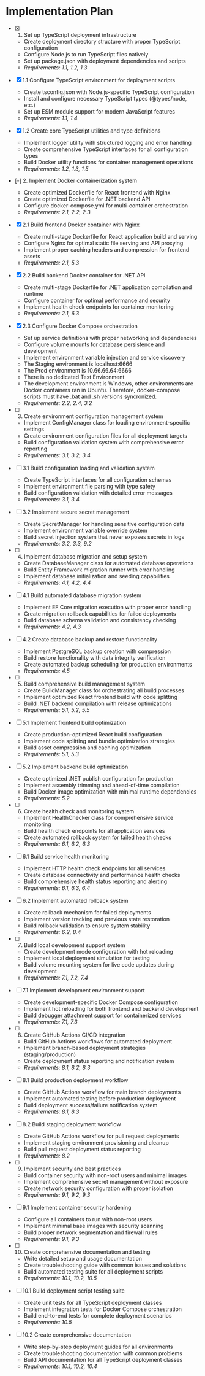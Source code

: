 # Implementation Plan

- [x] 1. Set up TypeScript deployment infrastructure





  - Create deployment directory structure with proper TypeScript configuration
  - Configure Node.js to run TypeScript files natively
  - Set up package.json with deployment dependencies and scripts
  - _Requirements: 1.1, 1.2, 1.3_

- [x] 1.1 Configure TypeScript environment for deployment scripts


  - Create tsconfig.json with Node.js-specific TypeScript configuration
  - Install and configure necessary TypeScript types (@types/node, etc.)
  - Set up ESM module support for modern JavaScript features
  - _Requirements: 1.1, 1.4_

- [x] 1.2 Create core TypeScript utilities and type definitions


  - Implement logger utility with structured logging and error handling
  - Create comprehensive TypeScript interfaces for all configuration types
  - Build Docker utility functions for container management operations
  - _Requirements: 1.2, 1.3, 1.5_

- [-] 2. Implement Docker containerization system







  - Create optimized Dockerfile for React frontend with Nginx
  - Create optimized Dockerfile for .NET backend API
  - Configure docker-compose.yml for multi-container orchestration
  - _Requirements: 2.1, 2.2, 2.3_

- [x] 2.1 Build frontend Docker container with Nginx


  - Create multi-stage Dockerfile for React application build and serving
  - Configure Nginx for optimal static file serving and API proxying
  - Implement proper caching headers and compression for frontend assets
  - _Requirements: 2.1, 5.3_

- [x] 2.2 Build backend Docker container for .NET API


  - Create multi-stage Dockerfile for .NET application compilation and runtime
  - Configure container for optimal performance and security
  - Implement health check endpoints for container monitoring
  - _Requirements: 2.1, 6.3_

- [x] 2.3 Configure Docker Compose orchestration











  - Set up service definitions with proper networking and dependencies
  - Configure volume mounts for database persistence and development
  - Implement environment variable injection and service discovery
  - The Staging environment is localhost:6666
  - The Prod environment is 10.66.66.64:6666
  - There is no dedicated Test Environment
  - The development environment is Windows, other environments are Docker containers ran in Ubuntu. Therefore, docker-compose scripts must have .bat and .sh versions syncronized.
  - _Requirements: 2.2, 2.4, 3.2_

- [ ] 3. Create environment configuration management system
  - Implement ConfigManager class for loading environment-specific settings
  - Create environment configuration files for all deployment targets
  - Build configuration validation system with comprehensive error reporting
  - _Requirements: 3.1, 3.2, 3.4_

- [ ] 3.1 Build configuration loading and validation system
  - Create TypeScript interfaces for all configuration schemas
  - Implement environment file parsing with type safety
  - Build configuration validation with detailed error messages
  - _Requirements: 3.1, 3.4_

- [ ] 3.2 Implement secure secret management
  - Create SecretManager for handling sensitive configuration data
  - Implement environment variable override system
  - Build secret injection system that never exposes secrets in logs
  - _Requirements: 3.2, 3.3, 9.2_

- [ ] 4. Implement database migration and setup system
  - Create DatabaseManager class for automated database operations
  - Build Entity Framework migration runner with error handling
  - Implement database initialization and seeding capabilities
  - _Requirements: 4.1, 4.2, 4.4_

- [ ] 4.1 Build automated database migration system
  - Implement EF Core migration execution with proper error handling
  - Create migration rollback capabilities for failed deployments
  - Build database schema validation and consistency checking
  - _Requirements: 4.2, 4.3_

- [ ] 4.2 Create database backup and restore functionality
  - Implement PostgreSQL backup creation with compression
  - Build restore functionality with data integrity verification
  - Create automated backup scheduling for production environments
  - _Requirements: 4.5_

- [ ] 5. Build comprehensive build management system
  - Create BuildManager class for orchestrating all build processes
  - Implement optimized React frontend build with code splitting
  - Build .NET backend compilation with release optimizations
  - _Requirements: 5.1, 5.2, 5.5_

- [ ] 5.1 Implement frontend build optimization
  - Create production-optimized React build configuration
  - Implement code splitting and bundle optimization strategies
  - Build asset compression and caching optimization
  - _Requirements: 5.1, 5.3_

- [ ] 5.2 Implement backend build optimization
  - Create optimized .NET publish configuration for production
  - Implement assembly trimming and ahead-of-time compilation
  - Build Docker image optimization with minimal runtime dependencies
  - _Requirements: 5.2_

- [ ] 6. Create health check and monitoring system
  - Implement HealthChecker class for comprehensive service monitoring
  - Build health check endpoints for all application services
  - Create automated rollback system for failed health checks
  - _Requirements: 6.1, 6.2, 6.3_

- [ ] 6.1 Build service health monitoring
  - Implement HTTP health check endpoints for all services
  - Create database connectivity and performance health checks
  - Build comprehensive health status reporting and alerting
  - _Requirements: 6.1, 6.3, 6.4_

- [ ] 6.2 Implement automated rollback system
  - Create rollback mechanism for failed deployments
  - Implement version tracking and previous state restoration
  - Build rollback validation to ensure system stability
  - _Requirements: 6.2, 8.4_

- [ ] 7. Build local development support system
  - Create development mode configuration with hot reloading
  - Implement local deployment simulation for testing
  - Build volume mounting system for live code updates during development
  - _Requirements: 7.1, 7.2, 7.4_

- [ ] 7.1 Implement development environment support
  - Create development-specific Docker Compose configuration
  - Implement hot reloading for both frontend and backend development
  - Build debugger attachment support for containerized services
  - _Requirements: 7.1, 7.3_

- [ ] 8. Create GitHub Actions CI/CD integration
  - Build GitHub Actions workflows for automated deployment
  - Implement branch-based deployment strategies (staging/production)
  - Create deployment status reporting and notification system
  - _Requirements: 8.1, 8.2, 8.3_

- [ ] 8.1 Build production deployment workflow
  - Create GitHub Actions workflow for main branch deployments
  - Implement automated testing before production deployment
  - Build deployment success/failure notification system
  - _Requirements: 8.1, 8.3_

- [ ] 8.2 Build staging deployment workflow
  - Create GitHub Actions workflow for pull request deployments
  - Implement staging environment provisioning and cleanup
  - Build pull request deployment status reporting
  - _Requirements: 8.2_

- [ ] 9. Implement security and best practices
  - Build container security with non-root users and minimal images
  - Implement comprehensive secret management without exposure
  - Create network security configuration with proper isolation
  - _Requirements: 9.1, 9.2, 9.3_

- [ ] 9.1 Implement container security hardening
  - Configure all containers to run with non-root users
  - Implement minimal base images with security scanning
  - Build proper network segmentation and firewall rules
  - _Requirements: 9.1, 9.3_

- [ ] 10. Create comprehensive documentation and testing
  - Write detailed setup and usage documentation
  - Create troubleshooting guide with common issues and solutions
  - Build automated testing suite for all deployment scripts
  - _Requirements: 10.1, 10.2, 10.5_

- [ ] 10.1 Build deployment script testing suite
  - Create unit tests for all TypeScript deployment classes
  - Implement integration tests for Docker Compose orchestration
  - Build end-to-end tests for complete deployment scenarios
  - _Requirements: 10.5_

- [ ] 10.2 Create comprehensive documentation
  - Write step-by-step deployment guides for all environments
  - Create troubleshooting documentation with common problems
  - Build API documentation for all TypeScript deployment classes
  - _Requirements: 10.1, 10.2, 10.4_